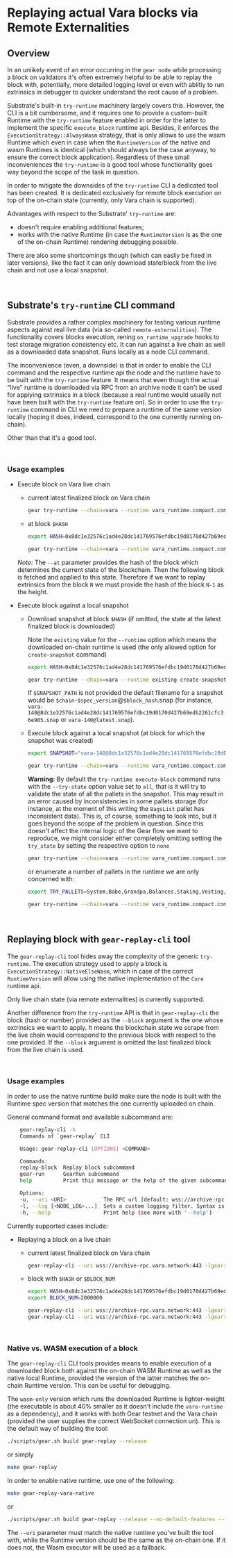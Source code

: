 # Replaying actual Vara blocks via Remote Externalities

## Overview

In an unlikely event of an error occurring in the `gear node` while processing a block on validators it's often extremely helpful to be able to replay the block with, potentially, more detailed logging level or even with ablitiy to run extrinsics in debugger to quicker understand the root cause of a problem.

Substrate's built-in `try-runtime` machinery largely covers this. However, the CLI is a bit cumbersome, and it requires one to provide a custom-built Runtime with the `try-runtime` feature enabled in order for the latter to implement the specific `execute_block` runtime api. Besides, it enforces the `ExecutionStrategy::AlwaysWasm` strategy, that is only allows to use the wasm Runtime which even in case when the `RuntimeVersion` of the native and wasm Runtimes is identical (which should always be the case anyway, to ensure the correct block application).
Regardless of these small inconveniences the `try-runtime` is a good tool whose functionality goes way beyond the scope of the task in question.

In order to mitigate the downsides of the `try-runtime` CLI a dedicated tool has been created. It is dedicated exclusively for remote block execution on top of the on-chain state (currently, only Vara chain is supported).

Advantages with respect to the Substrate' `try-runtime` are:

- doesn't require enabling additional features;
- works with the native Runtime (in case the `RuntimeVersion` is as the one of the on-chain Runtime) rendering debugging possible.

There are also some shortcomings though (which can easliy be fixed in later versions), like the fact it can only download state/block from the live chain and not use a local snapshot.

<br/>

## Substrate's `try-runtime` CLI command

Substrate provides a rather complex machinery for testing various runtime aspects against real live data (via so-called `remote-externalities`).
The functionality covers blocks execution, rening `on_runtime_upgrade` hooks to test storage migration consistency etc.
It can run against a live chain as well as a downloaded data snapshot.
Runs locally as a node CLI command.

The inconvenience (even, a downside) is that in order to enable the CLI command and the respective runtime api the node and the runtime have to be built with the `try-runtime` feature. It means that even though the actual "live" runtime is downloaded via RPC from an archive node it can't be used for applying extrinsics in a block (because a real runtime would usually not have been built with the `try-runtime` feature on). So in order to use the `try-runtime` command in CLI we need to prepare a runtime of the same version locally (hoping it does, indeed, correspond to the one currently running on-chain).

Other than that it's a good tool.

<br/>

### Usage examples

- Execute block on Vara live chain

  - current latest finalized block on Vara chain

    ```bash
    gear try-runtime --chain=vara --runtime vara_runtime.compact.compressed.wasm execute-block live --uri wss://archive-rpc.vara.network:443
    ```

  - at block `$HASH`

    ```bash
    export HASH=0x8dc1e32576c1ad4e28dc141769576efdbc19d0170d427b69edb2261cfc36e905

    gear try-runtime --chain=vara --runtime vara_runtime.compact.compressed.wasm execute-block live --uri wss://archive-rpc.vara.network:443 --at "$HASH"
    ```

  _Note:_ The `--at` parameter provides the hash of the block which determines the current state of the blockchain. Then the following block is fetched and applied to this state. Therefore if we want to replay extrinsics from the block `N` we must provide the hash of the block `N-1` as the height.

- Execute block against a local snapshot

  - Download snapshot at block `$HASH` (if omitted, the state at the latest finalized block is downloaded)

    Note the `existing` value for the `--runtime` option which means the downloaded on-chain runtime is used (the only allowed option for `create-snapshot` command)

    ```bash
    export HASH=0x8dc1e32576c1ad4e28dc141769576efdbc19d0170d427b69edb2261cfc36e905

    gear try-runtime --chain=vara --runtime existing create-snapshot --uri wss://archive-rpc.vara.network:443 [--at "$HASH"] [$SNAPSHOT_PATH]
    ```

    If `$SNAPSHOT_PATH` is not provided the default filename for a snapshot would be `$chain`-`$spec_version`@`$block_hash`.snap (for instance, `vara-140@8dc1e32576c1ad4e28dc141769576efdbc19d0170d427b69edb2261cfc36e905.snap` or `vara-140@latest.snap`).

  - Execute block against a local snapshot (at block for which the snapshot was created)

    ```bash
    export SNAPSHOT="vara-140@8dc1e32576c1ad4e28dc141769576efdbc19d0170d427b69edb2261cfc36e905.snap"

    gear try-runtime --chain=vara --runtime vara_runtime.compact.compressed.wasm execute-block --block-ws-uri wss://archive-rpc.vara.network:443 snap --snapshot-path "$SNAPSHOT"
    ```

    <b>Warning:</b> By default the `try-runtime execute-block` command runs with the `--try-state` option value set to `all`, that is it will try to validate the state of all the pallets in the snapshot. This may result in an error caused by inconsistencies in some pallets storage (for instance, at the moment of this writing the `BagsList` pallet has inconsistent data). This is, of course, something to look into, but it goes beyond the scope of the problem in question.
    Since this doesn't affect the internal logic of the Gear flow we want to reproduce, we might consider either completely omitting setting the `try_state` by setting the respective option to `none`

    ```bash
    gear try-runtime --chain=vara --runtime vara_runtime.compact.compressed.wasm execute-block --try-state none live --uri wss://archive-rpc.vara.network:443
    ```

    or enumerate a number of pallets in the runtime we are only concerned with:

    ```bash
    export TRY_PALLETS=System,Babe,Grandpa,Balances,Staking,Vesting,Gear,GearGas,GearProgram,GearMessenger,GearScheduler,GearPayment,StakingRewards

    gear try-runtime --chain=vara --runtime vara_runtime.compact.compressed.wasm execute-block --try-state "$TRY_PALLETS" live --uri wss://archive-rpc.vara.network:443
    ```

<br/>

## Replaying block with `gear-replay-cli` tool

The `gear-replay-cli` tool hides away the complexity of the generic `try-runtime`. The execution strategy used to apply a block is `ExecutionStrategy::NativeElseWasm`, which in case of the correct `RuntimeVersion` will allow using the native implementation of the `Core` runtime api.

Only live chain state (via remote externalities) is currently supported.

Another difference from the `try-runtime` API is that in `gear-replay-cli` the block (hash or number) provided as the `--block` argument is the one whose extrinsics we want to apply. It means the blockchain state we scrape from the live chain would correspond to the previous block with respect to the one provided. If the `--block` argument is omitted the last finalized block from the live chain is used.

<br/>

### Usage examples

In order to use the native runtime build make sure the node is built with the Runtime spec version that matches the one currently uploaded on chain.

General command format and available subcommand are:

```bash
    gear-replay-cli -h
    Commands of `gear-replay` CLI

    Usage: gear-replay-cli [OPTIONS] <COMMAND>

    Commands:
    replay-block  Replay block subcommand
    gear-run      GearRun subcommand
    help          Print this message or the help of the given subcommand(s)

    Options:
    -u, --uri <URI>            The RPC url [default: wss://archive-rpc.vara.network:443]
    -l, --log [<NODE_LOG>...]  Sets a custom logging filter. Syntax is `<target>=<level>`, e.g. -lsync=debug
    -h, --help                 Print help (see more with '--help')
```

Currently supported cases include:

- Replaying a block on a live chain

  - current latest finalized block on Vara chain

    ```bash
    gear-replay-cli --uri wss://archive-rpc.vara.network:443 -lgear::runtime,pallet_gear,gear_common,pallet_gear_scheduler=debug replay-block
    ```

  - block with `$HASH` or `$BLOCK_NUM`

    ```bash
    export HASH=0x8dc1e32576c1ad4e28dc141769576efdbc19d0170d427b69edb2261cfc36e905
    export BLOCK_NUM=2000000

    gear-replay-cli --uri wss://archive-rpc.vara.network:443 -lgear::runtime,pallet_gear,gear_common=debug replay-block --block "$HASH"
    gear-replay-cli --uri wss://archive-rpc.vara.network:443 -lgear::runtime,pallet_gear,gear_common=debug replay-block --block "$BLOCK_NUM"
    ```

<br/>

### Native vs. WASM execution of a block

The `gear-replay-cli` CLI tools provides means to enable execution of a downloaded block both against the on-chain WASM Runtime as well as the native local Runtime, provided the version of the latter matches the on-chain Runtime version. This can be useful for debugging.

The `wasm-only` version which runs the downloaded Runtime is lighter-weight (the executable is about 40% smaller as it doesn't include the `vara-runtime` as a dependency), and it works with both Gear testnet and the Vara chain (provided the user supplies the correct WebSocket connection uri).
This is the default way of building the tool:

```bash
./scripts/gear.sh build gear-replay --release
```

or simply

```bash
make gear-replay
```

In order to enable native runtime, use one of the following:

```bash
make gear-replay-vara-native
```

or

```bash
./scripts/gear.sh build gear-replay --release --no-default-features --features=vara-native
```

The `--uri` parameter must match the native runtime you've built the tool with, while the Runtime version should be the same as the on-chain one. If it does not, the Wasm executor will be used as a fallback.
